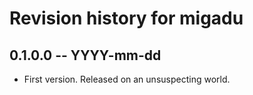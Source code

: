 # Revision history for migadu

## 0.1.0.0 -- YYYY-mm-dd

* First version. Released on an unsuspecting world.
